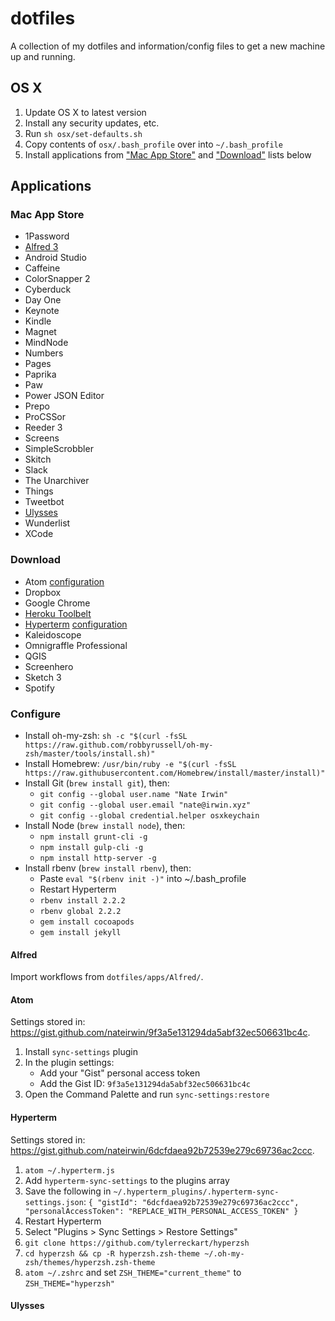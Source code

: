 # dotfiles

A collection of my dotfiles and information/config files to get a new machine up and running.

## OS X

1. Update OS X to latest version
1. Install any security updates, etc.
1. Run `sh osx/set-defaults.sh`
1. Copy contents of `osx/.bash_profile` over into `~/.bash_profile`
1. Install applications from ["Mac App Store"](#mac-app-store) and ["Download"](#download) lists below

## Applications

### Mac App Store

- 1Password
- [Alfred 3](#alfred)
- Android Studio
- Caffeine
- ColorSnapper 2
- Cyberduck
- Day One
- Keynote
- Kindle
- Magnet
- MindNode
- Numbers
- Pages
- Paprika
- Paw
- Power JSON Editor
- Prepo
- ProCSSor
- Reeder 3
- Screens
- SimpleScrobbler
- Skitch
- Slack
- The Unarchiver
- Things
- Tweetbot
- [Ulysses](#ulysses)
- Wunderlist
- XCode

### Download

- Atom [configuration](#atom)
- Dropbox
- Google Chrome
- [Heroku Toolbelt](https://devcenter.heroku.com/articles/heroku-command-line)
- [Hyperterm](https://hyperterm.org) [configuration](#hyperterm)
- Kaleidoscope
- Omnigraffle Professional
- QGIS
- Screenhero
- Sketch 3
- Spotify

### Configure

- Install oh-my-zsh: `sh -c "$(curl -fsSL https://raw.github.com/robbyrussell/oh-my-zsh/master/tools/install.sh)"`
- Install Homebrew: `/usr/bin/ruby -e "$(curl -fsSL https://raw.githubusercontent.com/Homebrew/install/master/install)"`
- Install Git (`brew install git`), then:
  - `git config --global user.name "Nate Irwin"`
  - `git config --global user.email "nate@irwin.xyz"`
  - `git config --global credential.helper osxkeychain`
- Install Node (`brew install node`), then:
  - `npm install grunt-cli -g`
  - `npm install gulp-cli -g`
  - `npm install http-server -g`
- Install rbenv (`brew install rbenv`), then:
  - Paste `eval "$(rbenv init -)"` into ~/.bash_profile
  - Restart Hyperterm
  - `rbenv install 2.2.2`
  - `rbenv global 2.2.2`
  - `gem install cocoapods`
  - `gem install jekyll`

#### Alfred

Import workflows from `dotfiles/apps/Alfred/`.

#### Atom

Settings stored in: https://gist.github.com/nateirwin/9f3a5e131294da5abf32ec506631bc4c.

1. Install `sync-settings` plugin
1. In the plugin settings:
   - Add your "Gist" personal access token
   - Add the Gist ID: `9f3a5e131294da5abf32ec506631bc4c`
1. Open the Command Palette and run `sync-settings:restore`

#### Hyperterm

Settings stored in: https://gist.github.com/nateirwin/6dcfdaea92b72539e279c69736ac2ccc.

1. `atom ~/.hyperterm.js`
1. Add `hyperterm-sync-settings` to the plugins array
1. Save the following in `~/.hyperterm_plugins/.hyperterm-sync-settings.json`:
    `{
      "gistId": "6dcfdaea92b72539e279c69736ac2ccc",
      "personalAccessToken": "REPLACE_WITH_PERSONAL_ACCESS_TOKEN"
    }`
1. Restart Hyperterm
1. Select "Plugins > Sync Settings > Restore Settings"
1. `git clone https://github.com/tylerreckart/hyperzsh`
1. `cd hyperzsh && cp -R hyperzsh.zsh-theme ~/.oh-my-zsh/themes/hyperzsh.zsh-theme`
1. `atom ~/.zshrc` and set `ZSH_THEME="current_theme"` to `ZSH_THEME="hyperzsh"`

#### Ulysses
